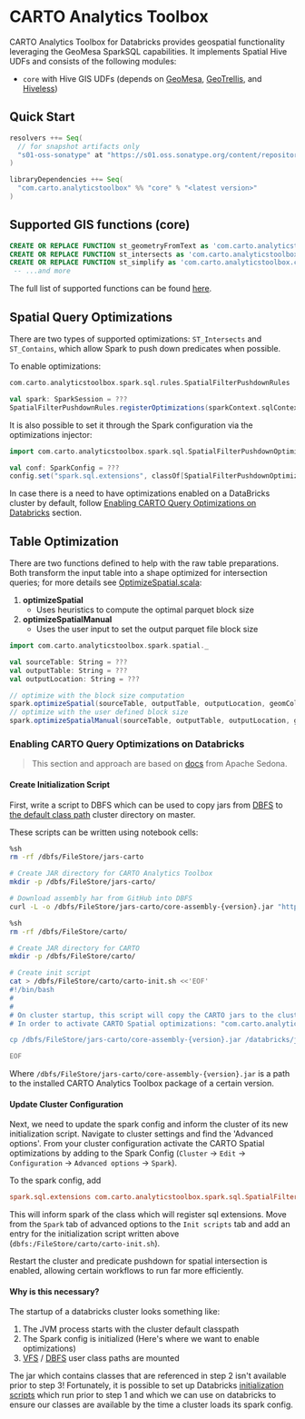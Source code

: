 # CARTO Analytics Toolbox

CARTO Analytics Toolbox for Databricks provides geospatial functionality leveraging the GeoMesa SparkSQL capabilities. It implements Spatial Hive UDFs and consists of the following modules:

* `core` with Hive GIS UDFs (depends on [GeoMesa](https://github.com/locationtech/geomesa), [GeoTrellis](https://github.com/locationtech/geotrellis), and [Hiveless](https://github.com/azavea/hiveless))

## Quick Start

```scala
resolvers ++= Seq(
  // for snapshot artifacts only
  "s01-oss-sonatype" at "https://s01.oss.sonatype.org/content/repositories/snapshots"
)

libraryDependencies ++= Seq(
  "com.carto.analyticstoolbox" %% "core" % "<latest version>"
)
```

## Supported GIS functions (core)

```sql
CREATE OR REPLACE FUNCTION st_geometryFromText as 'com.carto.analyticstoolbox.core.ST_GeomFromWKT';
CREATE OR REPLACE FUNCTION st_intersects as 'com.carto.analyticstoolbox.core.ST_Intersects';
CREATE OR REPLACE FUNCTION st_simplify as 'com.carto.analyticstoolbox.core.ST_Simplify';
 -- ...and more
```

The full list of supported functions can be found [here](./libraries/scala/core/src/main/resources/sql/createUDFs.sql).

## Spatial Query Optimizations

There are two types of supported optimizations: `ST_Intersects` and `ST_Contains`, which allow Spark to push down predicates when possible.

To enable optimizations:

```scala
com.carto.analyticstoolbox.spark.sql.rules.SpatialFilterPushdownRules

val spark: SparkSession = ???
SpatialFilterPushdownRules.registerOptimizations(sparkContext.sqlContext)
```

It is also possible to set it through the Spark configuration via the optimizations injector:

```scala
import com.carto.analyticstoolbox.spark.sql.SpatialFilterPushdownOptimizations

val conf: SparkConfig = ???
config.set("spark.sql.extensions", classOf[SpatialFilterPushdownOptimizations].getName)
```

In case there is a need to have optimizations enabled on a DataBricks cluster by default, follow [Enabling CARTO Query Optimizations on Databricks](#enabling-carto-query-optimizations-on-databricks) section.

## Table Optimization

There are two functions defined to help with the raw table preparations. Both transform the input table 
into a shape optimized for intersection queries; for more details see [OptimizeSpatial.scala](./libraries/scala/core/src/main/scala/com/carto/analyticstoolbox/spark/spatial/OptimizeSpatial.scala):

1. **optimizeSpatial**
   * Uses heuristics to compute the optimal parquet block size
2. **optimizeSpatialManual**
   * Uses the user input to set the output parquet file block size

```scala
import com.carto.analyticstoolbox.spark.spatial._

val sourceTable: String = ???
val outputTable: String = ???
val outputLocation: String = ???

// optimize with the block size computation 
spark.optimizeSpatial(sourceTable, outputTable, outputLocation, geomColumn = "bbox")
// optimize with the user defined block size
spark.optimizeSpatialManual(sourceTable, outputTable, outputLocation, geomColumn = "bbox", blockSize = 20097000)
```

### Enabling CARTO Query Optimizations on Databricks

> This section and approach are based on [docs](https://sedona.apache.org/setup/databricks/)
> from Apache Sedona.

#### Create Initialization Script

First, write a script to DBFS which can be used to copy jars from
[DBFS](https://docs.databricks.com/data/databricks-file-system.html) to
[the default class path](https://kb.databricks.com/libraries/replace-default-jar-new-jar.html)
cluster directory on master.

These scripts can be written using notebook cells:

```bash
%sh 
rm -rf /dbfs/FileStore/jars-carto

# Create JAR directory for CARTO Analytics Toolbox
mkdir -p /dbfs/FileStore/jars-carto/

# Download assembly har from GitHub into DBFS
curl -L -o /dbfs/FileStore/jars-carto/core-assembly-{version}.jar "https://github.com/CartoDB/analytics-toolbox-databricks/releases/download/v{version}/core-assembly-{version}.jar"
```

```bash
%sh 
rm -rf /dbfs/FileStore/carto/

# Create JAR directory for CARTO
mkdir -p /dbfs/FileStore/carto/

# Create init script
cat > /dbfs/FileStore/carto/carto-init.sh <<'EOF'
#!/bin/bash
#
# 
# On cluster startup, this script will copy the CARTO jars to the cluster's default jar directory.
# In order to activate CARTO Spatial optimizations: "com.carto.analyticstoolbox.spark.sql.rules.SpatialFilterPushdownRules"

cp /dbfs/FileStore/jars-carto/core-assembly-{version}.jar /databricks/jars

EOF
```

Where `/dbfs/FileStore/jars-carto/core-assembly-{version}.jar` is a path to the installed CARTO Analytics Toolbox
package of a certain version.

#### Update Cluster Configuration

Next, we need to update the spark config and inform the cluster of its new initialization script.
Navigate to cluster settings and find the 'Advanced options'. From your cluster configuration
activate the CARTO Spatial optimizations by adding to the Spark Config
(`Cluster` -> `Edit` -> `Configuration` -> `Advanced options` -> `Spark`).

To the spark config, add
```cfg
spark.sql.extensions com.carto.analyticstoolbox.spark.sql.SpatialFilterPushdownOptimizations
```

This will inform spark of the class which will register sql extensions. Move from the `Spark` tab
of advanced options to the `Init scripts` tab and add an entry for the initialization script
written above (`dbfs:/FileStore/carto/carto-init.sh`).

Restart the cluster and predicate pushdown for spatial intersection is enabled,
allowing certain workflows to run far more efficiently.

#### Why is this necessary?

The startup of a databricks cluster looks something like:

1. The JVM process starts with the cluster default classpath
2. The Spark config is initialized (Here's where we want to enable optimizations)
3. [VFS](https://commons.apache.org/proper/commons-vfs/) / [DBFS](https://docs.databricks.com/data/databricks-file-system.html) user class paths are mounted

The jar which contains classes that are referenced in step 2 isn't available prior to step 3!
Fortunately, it is possible to set up Databricks
[initialization scripts](https://docs.databricks.com/clusters/init-scripts.html)
which run prior to step 1 and which we can use on databricks to ensure our classes are
available by the time a cluster loads its spark config.
